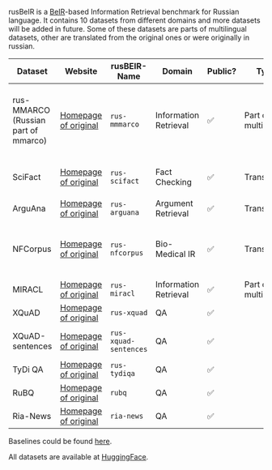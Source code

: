 rusBeIR is a [BeIR](https://github.com/beir-cellar/beir)-based Information Retrieval benchmark for Russian language.
It contains 10 datasets from different domains and more datasets will be added in future. Some of these datasets are parts of multilingual datasets, other are translated from the original ones or were originally in russian. 

 Dataset   | Website | rusBEIR-Name | Domain | Public? | Type | Splits | Queries  | Corpus | Download | 
| -------- | -----| ---------| ------- | --------- |----------- | ----------- | ----------- |----------- | ------------------ |
| rus-MMARCO <br> (Russian part of mmarco) | [Homepage of original](https://huggingface.co/datasets/unicamp-dl/mmarco)| ``rus-mmmarco`` | Information Retrieval |✅ | Part of multilingual |``dev``<br>``train``|  ``dev:`` 6,980 <br><br> ``train:`` 502,939   |  8.84M     | [rus-mmarco-google](https://huggingface.co/datasets/kngrg/rus-mmarco-google) <br> <br> [rus-mmarco-helsinki](https://huggingface.co/datasets/kngrg/rus-mmarco-helsinki) |
| SciFact| [Homepage of original](https://github.com/allenai/scifact) | ``rus-scifact``| Fact Checking| ✅ | Translated |``test``<br>``train``|  ``test:`` 300 <br> ``train:`` 809     |  5K    | [rus-scifact](https://huggingface.co/datasets/kngrg/rus-scifact)| 
| ArguAna    | [Homepage of original](http://argumentation.bplaced.net/arguana/data) | ``rus-arguana``| Argument Retrieval| ✅ | Translated |``test`` | 1,406     |  8.67K    |[rus-arguana](https://huggingface.co/datasets/kngrg/rus-arguana)|
| NFCorpus   | [Homepage of original](https://www.cl.uni-heidelberg.de/statnlpgroup/nfcorpus/) | ``rus-nfcorpus`` | Bio-Medical IR | ✅ | Translated |``train``<br>``dev``<br>``test``| ``train:`` 2590 <br> ``dev:`` 324 <br> ``test:``  323     |  3.6K     | [rus-nfcorpus](https://huggingface.co/datasets/kngrg/rus-nfcorpus)|
| MIRACL   | [Homepage of original]() | ``rus-miracl`` | Information Retrieval | ✅ | Part of multilingual |``train``<br>``dev``|     |      | [rus-miracl](https://huggingface.co/datasets/kngrg/rus-miracl)|
| XQuAD   | [Homepage of original]() | ``rus-xquad`` | QA | ✅ |  | |     |      | [rus-xquad](https://huggingface.co/datasets/kngrg/rus-xquad)|
| XQuAD-sentences   | [Homepage of original]() | ``rus-xquad-sentences`` | QA | ✅ | | |     |      | [rus-xquad-sentences](https://huggingface.co/datasets/kngrg/rus-xquad-sentences)|
| TyDi QA   | [Homepage of original]() | ``rus-tydiqa`` | QA | ✅ |  ||     |      | [rus-tydiqa](https://huggingface.co/datasets/kngrg/rus-tydiqa)|
| RuBQ   | [Homepage of original]() | ``rubq`` | QA | ✅ |  ||     |      | [rubq](https://huggingface.co/datasets/kngrg/rubq)|
| Ria-News   | [Homepage of original]() | ``ria-news`` | QA | ✅ |  ||     |      | [ria-news](https://huggingface.co/datasets/kngrg/ria-news)|


Baselines could be found [here](https://docs.google.com/document/d/1F1zHZm36eiK_uhiptbDWAOCyXInBaXQ1ZkpZMLx9eEc/edit?usp=sharing).

All datasets are available at [HuggingFace](https://huggingface.co/collections/kngrg/rusbeir-66e28cb06e3e074be55ac0f3).
